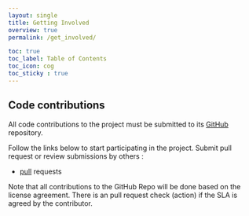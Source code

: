 ```yaml
---
layout: single
title: Getting Involved
overview: true
permalink: /get_involved/

toc: true
toc_label: Table of Contents
toc_icon: cog
toc_sticky : true
---
```



## Code contributions

All code contributions to the  project must be submitted to its [GitHub](https://github.com/KNX-IOT/KNX-IOT-STACK) repository.

Follow the links below to start participating in the project.
Submit pull request or review submissions by others :

- [pull](https://github.com/KNX-IOT/KNX-IOT-STACK/pulls) requests

Note that all contributions to the GitHub Repo will be done based on the license agreement.
There is an pull request check (action) if the SLA is agreed by the contributor.
